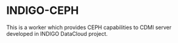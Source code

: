 # INDIGO-CEPH
This is a worker which provides CEPH capabilities to CDMI server developed in INDIGO DataCloud project.
